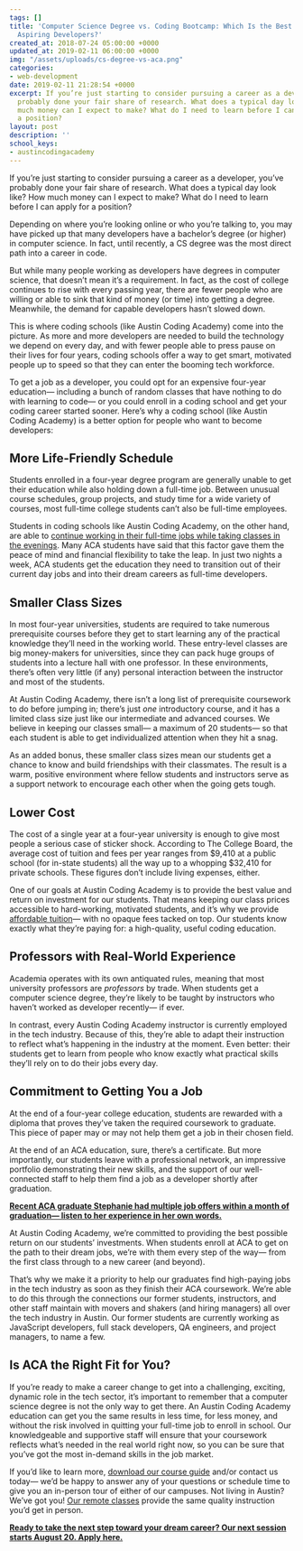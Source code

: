 ```yaml
---
tags: []
title: 'Computer Science Degree vs. Coding Bootcamp: Which Is the Best Choice for
  Aspiring Developers?'
created_at: 2018-07-24 05:00:00 +0000
updated_at: 2019-02-11 06:00:00 +0000
img: "/assets/uploads/cs-degree-vs-aca.png"
categories:
- web-development
date: 2019-02-11 21:28:54 +0000
excerpt: If you’re just starting to consider pursuing a career as a developer, you’ve
  probably done your fair share of research. What does a typical day look like? How
  much money can I expect to make? What do I need to learn before I can apply for
  a position?
layout: post
description: ''
school_keys:
- austincodingacademy
---
```

If you’re just starting to consider pursuing a career as a developer, you’ve probably done your fair share of research. What does a typical day look like? How much money can I expect to make? What do I need to learn before I can apply for a position?

Depending on where you’re looking online or who you’re talking to, you may have picked up that many developers have a bachelor’s degree (or higher) in computer science. In fact, until recently, a CS degree was the most direct path into a career in code.

But while many people working as developers have degrees in computer science, that doesn’t mean it’s a requirement. In fact, as the cost of college continues to rise with every passing year, there are fewer people who are willing or able to sink that kind of money (or time) into getting a degree. Meanwhile, the demand for capable developers hasn’t slowed down.

This is where coding schools (like Austin Coding Academy) come into the picture. As more and more developers are needed to build the technology we depend on every day, and with fewer people able to press pause on their lives for four years, coding schools offer a way to get smart, motivated people up to speed so that they can enter the booming tech workforce.

To get a job as a developer, you could opt for an expensive four-year education— including a bunch of random classes that have nothing to do with learning to code— or you could enroll in a coding school and get your coding career started sooner. Here’s why a coding school (like Austin Coding Academy) is a better option for people who want to become developers:

## More Life-Friendly Schedule

Students enrolled in a four-year degree program are generally unable to get their education while also holding down a full-time job. Between unusual course schedules, group projects, and study time for a wide variety of courses, most full-time college students can’t also be full-time employees.

Students in coding schools like Austin Coding Academy, on the other hand, are able to [continue working in their full-time jobs while taking classes in the evenings](https://austincodingacademy.com/blog/how-to-manage-time-effectively-when-you-dont-have-much-of-it). Many ACA students have said that this factor gave them the peace of mind and financial flexibility to take the leap. In just two nights a week, ACA students get the education they need to transition out of their current day jobs and into their dream careers as full-time developers.

## Smaller Class Sizes

In most four-year universities, students are required to take numerous prerequisite courses before they get to start learning any of the practical knowledge they’ll need in the working world. These entry-level classes are big money-makers for universities, since they can pack huge groups of students into a lecture hall with one professor. In these environments, there’s often very little (if any) personal interaction between the instructor and most of the students.

At Austin Coding Academy, there isn’t a long list of prerequisite coursework to do before jumping in; there’s just _one_ introductory course, and it has a limited class size just like our intermediate and advanced courses. We believe in keeping our classes small— a maximum of 20 students— so that each student is able to get individualized attention when they hit a snag.

As an added bonus, these smaller class sizes mean our students get a chance to know and build friendships with their classmates. The result is a warm, positive environment where fellow students and instructors serve as a support network to encourage each other when the going gets tough.

## Lower Cost

The cost of a single year at a four-year university is enough to give most people a serious case of sticker shock. According to The College Board, the average cost of tuition and fees per year ranges from $9,410 at a public school (for in-state students) all the way up to a whopping $32,410 for private schools. These figures don’t include living expenses, either.

One of our goals at Austin Coding Academy is to provide the best value and return on investment for our students. That means keeping our class prices accessible to hard-working, motivated students, and it’s why we provide [affordable tuition](https://austincodingacademy.com/tuition/)— with no opaque fees tacked on top. Our students know exactly what they’re paying for: a high-quality, useful coding education.

## Professors with Real-World Experience

Academia operates with its own antiquated rules, meaning that most university professors are _professors_ by trade. When students get a computer science degree, they’re likely to be taught by instructors who haven’t worked as developer recently— if ever.

In contrast, every Austin Coding Academy instructor is currently employed in the tech industry. Because of this, they’re able to adapt their instruction to reflect what’s happening in the industry at the moment. Even better: their students get to learn from people who know exactly what practical skills they’ll rely on to do their jobs every day.

## Commitment to Getting You a Job

At the end of a four-year college education, students are rewarded with a diploma that proves they’ve taken the required coursework to graduate. This piece of paper may or may not help them get a job in their chosen field.

At the end of an ACA education, sure, there’s a certificate. But more importantly, our students leave with a professional network, an impressive portfolio demonstrating their new skills, and the support of our well-connected staff to help them find a job as a developer shortly after graduation.

[**Recent ACA graduate Stephanie had multiple job offers within a month of graduation— listen to her experience in her own words.**](https://austincodingacademy.com/blog/get-to-know-aca-graduate-stephanie-singler)

At Austin Coding Academy, we’re committed to providing the best possible return on our students’ investments. When students enroll at ACA to get on the path to their dream jobs, we’re with them every step of the way— from the first class through to a new career (and beyond).

That’s why we make it a priority to help our graduates find high-paying jobs in the tech industry as soon as they finish their ACA coursework. We’re able to do this through the connections our former students, instructors, and other staff maintain with movers and shakers (and hiring managers) all over the tech industry in Austin. Our former students are currently working as JavaScript developers, full stack developers, QA engineers, and project managers, to name a few.

## Is ACA the Right Fit for You?

If you’re ready to make a career change to get into a challenging, exciting, dynamic role in the tech sector, it’s important to remember that a computer science degree is not the only way to get there. An Austin Coding Academy education can get you the same results in less time, for less money, and without the risk involved in quitting your full-time job to enroll in school. Our knowledgeable and supportive staff will ensure that your coursework reflects what’s needed in the real world right now, so you can be sure that you’ve got the most in-demand skills in the job market.

If you’d like to learn more, [download our course guide](https://info.austincodingacademy.com/get-a-free-course-guide) and/or contact us today— we’d be happy to answer any of your questions or schedule time to give you an in-person tour of either of our campuses. Not living in Austin? We’ve got you! [Our remote classes](https://austincodingacademy.com/blog/why-acas-remote-classroom-is-a-better-choice) provide the same quality instruction you’d get in person.

[**Ready to take the next step toward your dream career? Our next session starts August 20. Apply here.**](https://austincodingacademy.com/apply/)